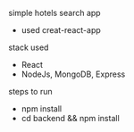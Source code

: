 simple hotels search app

- used creat-react-app

stack used
- React
- NodeJs, MongoDB, Express


steps to run

- npm install
- cd backend && npm install


